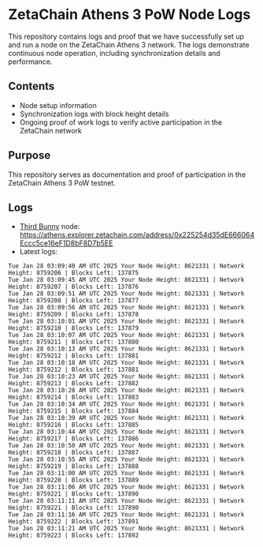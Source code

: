 # ZetaChain Athens 3 PoW Node Logs
This repository contains logs and proof that we have successfully set up and run a node on the ZetaChain Athens 3 network. The logs demonstrate continuous node operation, including synchronization details and performance.

## Contents
- Node setup information
- Synchronization logs with block height details
- Ongoing proof of work logs to verify active participation in the ZetaChain network

## Purpose
This repository serves as documentation and proof of participation in the ZetaChain Athens 3 PoW testnet.

## Logs

- [Third Bunny](https://thirdbunny.xyz/) node: https://athens.explorer.zetachain.com/address/0x225254d35dE666064Eccc5ce16eF1D8bF8D7b5EE
- Latest logs:
```
Tue Jan 28 03:09:40 AM UTC 2025 Your Node Height: 8621331 | Network Height: 8759206 | Blocks Left: 137875
Tue Jan 28 03:09:45 AM UTC 2025 Your Node Height: 8621331 | Network Height: 8759207 | Blocks Left: 137876
Tue Jan 28 03:09:51 AM UTC 2025 Your Node Height: 8621331 | Network Height: 8759208 | Blocks Left: 137877
Tue Jan 28 03:09:56 AM UTC 2025 Your Node Height: 8621331 | Network Height: 8759209 | Blocks Left: 137878
Tue Jan 28 03:10:01 AM UTC 2025 Your Node Height: 8621331 | Network Height: 8759210 | Blocks Left: 137879
Tue Jan 28 03:10:07 AM UTC 2025 Your Node Height: 8621331 | Network Height: 8759211 | Blocks Left: 137880
Tue Jan 28 03:10:13 AM UTC 2025 Your Node Height: 8621331 | Network Height: 8759212 | Blocks Left: 137881
Tue Jan 28 03:10:18 AM UTC 2025 Your Node Height: 8621331 | Network Height: 8759212 | Blocks Left: 137881
Tue Jan 28 03:10:23 AM UTC 2025 Your Node Height: 8621331 | Network Height: 8759213 | Blocks Left: 137882
Tue Jan 28 03:10:28 AM UTC 2025 Your Node Height: 8621331 | Network Height: 8759214 | Blocks Left: 137883
Tue Jan 28 03:10:34 AM UTC 2025 Your Node Height: 8621331 | Network Height: 8759215 | Blocks Left: 137884
Tue Jan 28 03:10:39 AM UTC 2025 Your Node Height: 8621331 | Network Height: 8759216 | Blocks Left: 137885
Tue Jan 28 03:10:44 AM UTC 2025 Your Node Height: 8621331 | Network Height: 8759217 | Blocks Left: 137886
Tue Jan 28 03:10:50 AM UTC 2025 Your Node Height: 8621331 | Network Height: 8759218 | Blocks Left: 137887
Tue Jan 28 03:10:55 AM UTC 2025 Your Node Height: 8621331 | Network Height: 8759219 | Blocks Left: 137888
Tue Jan 28 03:11:00 AM UTC 2025 Your Node Height: 8621331 | Network Height: 8759220 | Blocks Left: 137889
Tue Jan 28 03:11:06 AM UTC 2025 Your Node Height: 8621331 | Network Height: 8759221 | Blocks Left: 137890
Tue Jan 28 03:11:11 AM UTC 2025 Your Node Height: 8621331 | Network Height: 8759221 | Blocks Left: 137890
Tue Jan 28 03:11:16 AM UTC 2025 Your Node Height: 8621331 | Network Height: 8759222 | Blocks Left: 137891
Tue Jan 28 03:11:21 AM UTC 2025 Your Node Height: 8621331 | Network Height: 8759223 | Blocks Left: 137892
```
